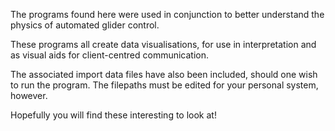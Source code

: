 The programs found here were used in conjunction to better understand the physics of automated glider control.

These programs all create data visualisations, for use in interpretation and as visual aids for client-centred communication.

The associated import data files have also been included, should one wish to run the program. The filepaths must be edited for your personal system, however.

Hopefully you will find these interesting to look at!
